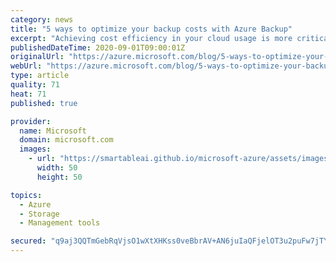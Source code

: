 ```yaml
---
category: news
title: "5 ways to optimize your backup costs with Azure Backup"
excerpt: "Achieving cost efficiency in your cloud usage is more critical today than ever before. \nAt Azure Backup, we are committed to helping you optimize your backup costs. Over the last few months, we have…"
publishedDateTime: 2020-09-01T09:00:01Z
originalUrl: "https://azure.microsoft.com/blog/5-ways-to-optimize-your-backup-costs-with-azure-backup/"
webUrl: "https://azure.microsoft.com/blog/5-ways-to-optimize-your-backup-costs-with-azure-backup/"
type: article
quality: 71
heat: 71
published: true

provider:
  name: Microsoft
  domain: microsoft.com
  images:
    - url: "https://smartableai.github.io/microsoft-azure/assets/images/organizations/microsoft.com-50x50.jpg"
      width: 50
      height: 50

topics:
  - Azure
  - Storage
  - Management tools

secured: "q9aj3QQTmGebRqVjsO1wXtXHKss0veBbrAV+AN6juIaQFjelOT3u2puFw7jTYkYvhXIeuGUzFVlwrvk1z+HZLFkDPfn9+HRUrHUHaQOn9tgIeaxk1NI1L5rVc4yP6J6KoArwiNMKPUcGp1PfuPFIMyD2aMMYHJjIwEQqrPm2zFVb1b42DqSXTk5xy9bxTuXL36RqAtz904cMvEoz+LlODGWaSmZOb3Nupsj/kt+Wmm7c9AykdA1Nit2AS8G/d0lXG/hxMUuhzs7Qv0FglrO5gkSdToKHambKgjHHLGb/1MQnaKjfNPVgM/2jA3qo8AQSVGfpl7NevfAXBnZvWrXxUr7060hpRQlYLRUvv8EObkk=;NaA+/6CKIonIpkWq2SPTrA=="
---
```


